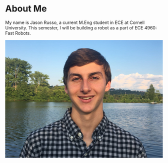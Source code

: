 # About Me
My name is Jason Russo, a current M.Eng student in ECE at Cornell University. This semester, I will be building a robot as a part of ECE 4960: Fast Robots. 

<img src="cooler pro pic.jpg" alt="hi" class="inline"/>
